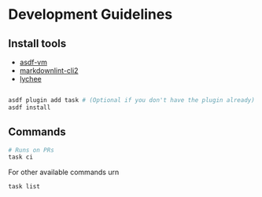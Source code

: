 # Development Guidelines

## Install tools

- [asdf-vm](https://asdf-vm.com/)
- [markdownlint-cli2](https://github.com/DavidAnson/markdownlint-cli2)
- [lychee](https://github.com/lycheeverse/lychee)

```bash

asdf plugin add task # (Optional if you don't have the plugin already)
asdf install
```

## Commands

```bash
# Runs on PRs
task ci
```

For other available commands urn

```bash
task list
```
